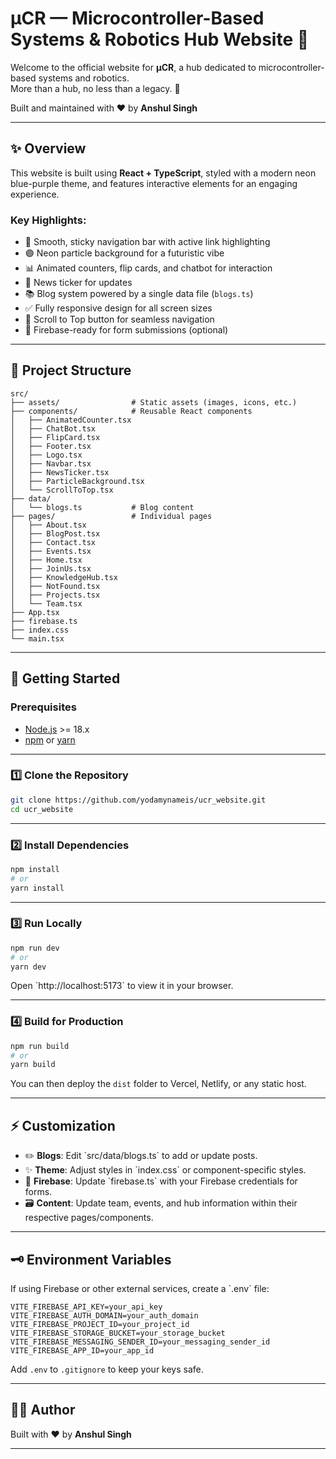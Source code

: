 
# µCR — Microcontroller-Based Systems & Robotics Hub Website 🌟

Welcome to the official website for **µCR**, a hub dedicated to microcontroller-based systems and robotics.  
More than a hub, no less than a legacy. 🚀  

Built and maintained with ❤️ by **Anshul Singh**

---

## ✨ Overview

This website is built using **React + TypeScript**, styled with a modern neon blue-purple theme, and features interactive elements for an engaging experience.  

### Key Highlights:
- 🔗 Smooth, sticky navigation bar with active link highlighting
- 🟣 Neon particle background for a futuristic vibe
- 📊 Animated counters, flip cards, and chatbot for interaction
- 📰 News ticker for updates
- 📚 Blog system powered by a single data file (`blogs.ts`)
- ✅ Fully responsive design for all screen sizes
- 🔄 Scroll to Top button for seamless navigation
- 📌 Firebase-ready for form submissions (optional)

---

## 📂 Project Structure

```plaintext
src/
├── assets/                # Static assets (images, icons, etc.)
├── components/            # Reusable React components
│   ├── AnimatedCounter.tsx
│   ├── ChatBot.tsx
│   ├── FlipCard.tsx
│   ├── Footer.tsx
│   ├── Logo.tsx
│   ├── Navbar.tsx
│   ├── NewsTicker.tsx
│   ├── ParticleBackground.tsx
│   └── ScrollToTop.tsx
├── data/
│   └── blogs.ts           # Blog content
├── pages/                 # Individual pages
│   ├── About.tsx
│   ├── BlogPost.tsx
│   ├── Contact.tsx
│   ├── Events.tsx
│   ├── Home.tsx
│   ├── JoinUs.tsx
│   ├── KnowledgeHub.tsx
│   ├── NotFound.tsx
│   ├── Projects.tsx
│   └── Team.tsx
├── App.tsx
├── firebase.ts
├── index.css
└── main.tsx
```

---

## 🚀 Getting Started

### Prerequisites

- [Node.js](https://nodejs.org/) >= 18.x
- [npm](https://www.npmjs.com/) or [yarn](https://yarnpkg.com/)

---

### 1️⃣ Clone the Repository

```bash
git clone https://github.com/yodamynameis/ucr_website.git
cd ucr_website
```

---

### 2️⃣ Install Dependencies

```bash
npm install
# or
yarn install
```

---

### 3️⃣ Run Locally

```bash
npm run dev
# or
yarn dev
```

Open \`http://localhost:5173\` to view it in your browser.

---

### 4️⃣ Build for Production

```bash
npm run build
# or
yarn build
```

You can then deploy the `dist` folder to Vercel, Netlify, or any static host.

---

## ⚡️ Customization

- ✏️ **Blogs**: Edit \`src/data/blogs.ts\` to add or update posts.
- ✨ **Theme**: Adjust styles in \`index.css\` or component-specific styles.
- 🔗 **Firebase**: Update \`firebase.ts\` with your Firebase credentials for forms.
- 🗃️ **Content**: Update team, events, and hub information within their respective pages/components.

---

## 🗝️ Environment Variables

If using Firebase or other external services, create a \`.env\` file:

```env
VITE_FIREBASE_API_KEY=your_api_key
VITE_FIREBASE_AUTH_DOMAIN=your_auth_domain
VITE_FIREBASE_PROJECT_ID=your_project_id
VITE_FIREBASE_STORAGE_BUCKET=your_storage_bucket
VITE_FIREBASE_MESSAGING_SENDER_ID=your_messaging_sender_id
VITE_FIREBASE_APP_ID=your_app_id
```

Add `.env` to `.gitignore` to keep your keys safe.

---

## 🧑‍💻 Author

Built with ❤️ by **Anshul Singh**

---
